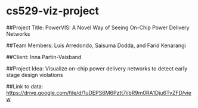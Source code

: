 # cs529-viz-project

##Project Title: 
PowerVIS: A Novel Way of Seeing On-Chip Power Delivery Networks

##Team Members:
Luis Arredondo, Saisuma Dodda, and Farid Kenarangi 

##Client:
Inna Partin-Vaisband

##Project Idea: 
Visualize on-chip power delivery networks to detect early stage design violations

##Link to data:
https://drive.google.com/file/d/1uDEPS6M6Pztt7iibR9m0RA1Dju6TvZFD/view
